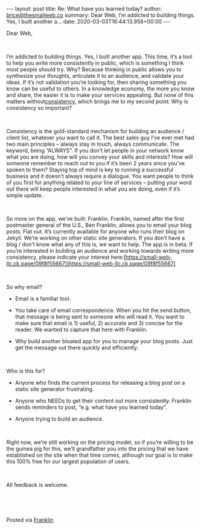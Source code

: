 --- layout: post title: Re: What have you learned today? author: brice@thesmallweb.co summary: Dear Web, I’m addicted to building things. Yes, I built another a... date: 2020-03-03T16:44:13.958+00:00 ---

Dear Web,

&nbsp;

I’m addicted to building things. Yes, I built another app. This time, it’s a tool to help you write more consistently in public, which is something I think most people should try. Why? Because thinking in public allows you to synthesize your thoughts, articulate it to an audience, and validate your ideas. If it’s not validation you’re looking for, then sharing something you know can be useful to others. In a knowledge economy, the more you know and share, the easier it is to make your services appealing. But none of this matters without<u>consistency</u>, which brings me to my second point: Why is consistency so important?

&nbsp;

Consistency is the gold-standard mechanism for building an audience / client list, whatever you want to call it. The best sales guy I’ve ever met had two main principles – always stay in touch, always communicate. The keyword, being “ALWAYS”. If you don’t let people in your network know what you are doing, how will you convey your skills and interests? How will someone remember to reach out to you if it’s been 2 years since you’ve spoken to them? Staying top of mind is key to running a successful business and it doesn’t always require a dialogue. You want people to think of you first for anything related to your line of services – putting your word out there will keep people interested in what you are doing, even if it’s simple update.

&nbsp;

So more on the app, we’ve built: Franklin. Franklin, named after the first postmaster general of the U.S., Ben Franklin, allows you to email your blog posts. Flat out. It’s currently available for anyone who runs their blog on Jekyll. We’re working on other static site generators. If you don’t have a blog / don’t know what any of this is, we want to help. The app is in beta. If you’re interested in building an audience and working towards writing more consistency, please indicate your interest here:[https://small-web-llc.ck.page/09f8f55667](https://small-web-llc.ck.page/09f8f55667)

&nbsp;

So why email?

- Email is a familiar tool.

- You take care of email correspondence. When you hit the send button, that message is being sent to someone who will read it. You want to make sure that email is 1) useful, 2) accurate and 3) concise for the reader. We wanted to capture that here with Franklin.

- Why build another bloated app for you to manage your blog posts. Just get the message out there quickly and efficiently.

&nbsp;

Who is this for?

- Anyone who finds the current process for releasing a blog post on a static site generator frustrating.

- Anyone who NEEDs to get their content out more consistently. Franklin sends reminders to post, “e.g. what have you learned today”.

- Anyone trying to build an audience.

&nbsp;

Right now, we’re still working on the pricing model, so if you’re willing to be the guinea pig for this, we’ll grandfather you into the pricing that we have established on the site when that time comes, although our goal is to make this 100% free for our largest population of users.

&nbsp;

All feedback is welcome.

&nbsp;

&nbsp;

Posted via [Franklin](https://franklinpostal.com)

